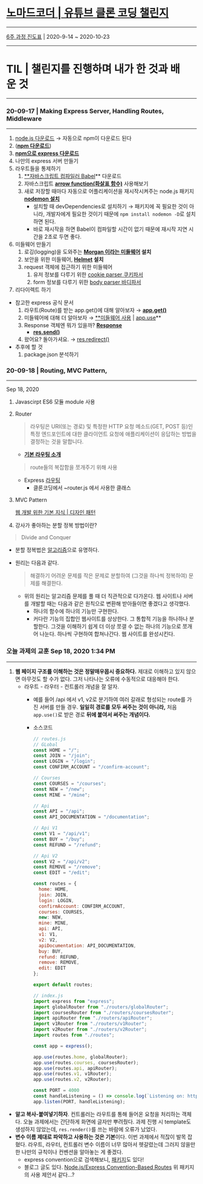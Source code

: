 # [노마드코더 | 유튜브 클론 코딩 챌린지](https://nomadcoders.co/c/wetube-challenge/lobby)

---

[6주 과정 진도표](https://nomadcoders.co/faq/schedule-youtube) | 2020-9-14 ~ 2020-10-23

---

# TIL | 챌린지를 진행하며 내가 한 것과 배운 것

---

### 20-09-17 | Making Express Server, Handling Routes, Middleware

---

1. [node.js 다운로드](https://nodejs.org/ko/) → 자동으로 npm이 다운로드 된다
2. ([**npm 다운로드**](https://www.npmjs.com/))
3. [**npm으로 express 다운로드**](https://www.npmjs.com/package/express)
4. 나만의 express 서버 만들기
5. 라우트들을 통제하기
    1. [**자바스크립트 컴파일러 Babel](https://babeljs.io/docs/en/)** 다운로드
    2. 자바스크립트 **[arrow function(화살표 함수)](https://developer.mozilla.org/ko/docs/Web/JavaScript/Reference/Functions/%EC%95%A0%EB%A1%9C%EC%9A%B0_%ED%8E%91%EC%85%98)** 사용해보기
    3. 새로 저장할 때마다 자동으로 어플리케이션을 재시작시켜주는 node.js 패키지 **[nodemon 설치](https://www.npmjs.com/package/nodemon)**
        - 설치할 때 devDependencies로 설치하기 → 패키지에 꼭 필요한 것이 아니라, 개발자에게 필요한 것이기 때문에 `npm install nodemon -D`로 설치하면 된다.
        - 바로 재시작을 하면 Babel이 컴파일할 시간이 없기 때문에 재시작 지연 시간을 2초로 두면 좋다.
6. 미들웨어 만들기
    1. 로깅(logging)을 도와주는 **[Morgan 이라는 미들웨어](https://www.npmjs.com/package/morgan) 설치**
    2. 보안을 위한 미들웨어, **[Helmet](https://www.npmjs.com/package/helmet) 설치**
    3. request 객체에 접근하기 위한 미들웨어
        1. 유저 정보를 다루기 위한 [cookie parser 쿠키파서](http://expressjs.com/en/resources/middleware/cookie-parser.html)
        2. form 정보를 다루기 위한 [body parser 바디파서](http://expressjs.com/en/resources/middleware/body-parser.html)
7. 리다이렉트 하기
- 참고한 express 공식 문서
    1. 라우트(Route)를 받는 app.get()에 대해 알아보자 → [**app.get()**](https://expressjs.com/ko/4x/api.html#app.get)
    2. 미들웨어에 대해 더 알아보자 → [**미들웨어 사용](https://expressjs.com/ko/guide/using-middleware.html) | [app.use](https://expressjs.com/ko/api.html#app.use)**
    3. Response 객체엔 뭐가 있을까? **[Response](https://expressjs.com/ko/4x/api.html#res)**
        - **[res.send()](https://expressjs.com/ko/4x/api.html#res.send)**
    4. 왔어요? 돌아가셔요. → [res.redirect()](http://expressjs.com/ko/api.html#res.redirect)
- 추후에 할 것
    1. package.json 분석하기

### 20-09-18 | Routing, MVC Pattern,

---

Sep 18, 2020 

1. Javascirpt ES6 모듈 module 사용
2. Router

    > 라우팅은 URI(또는 경로) 및 특정한 HTTP 요청 메소드(GET, POST 등)인 특정 엔드포인트에 대한 클라이언트 요청에 애플리케이션이 응답하는 방법을 결정하는 것을 말합니다.

    - **[기본 라우팅 소개](https://expressjs.com/ko/starter/basic-routing.html)**

    > route들의 복잡함을 쪼개주기 위해 사용

    - Express [라우팅](https://expressjs.com/ko/guide/routing.html)
        - 클론코딩에서 ~router.js 에서 사용한 클래스
3. MVC Pattern

    [웹 개발 위한 기본 지식 | 디자인 패턴](https://www.notion.so/183a62819db842e78b00de8c205aed90)

4. 강사가 좋아하는 분할 정복 방법이란?

> Divide and Conquer

- 분할 정복법은 [알고리즘](https://ko.wikipedia.org/wiki/%EB%B6%84%ED%95%A0_%EC%A0%95%EB%B3%B5_%EC%95%8C%EA%B3%A0%EB%A6%AC%EC%A6%98)으로 유명하다.
- 원리는 다음과 같다.

    > 해결하기 어려운 문제를 작은 문제로 분할하여 (그것을 하나씩 정복하여) 문제를 해결한다.

    - 위의 원리는 알고리즘 문제를 풀 때 더 직관적으로 다가온다. 웹 사이트나 서버를 개발할 때는 다음과 같은 원칙으로 변환해 받아들이면 좋겠다고 생각했다.
        - 하나의 함수에 하나의 기능만 구현한다.
        - 커다란 기능의 집합인 웹사이트를 상상한다. 그 통합적 기능을 하나하나 분할한다. 그것을 이해하기 쉽게 더 이상 쪼갤 수 없는 하나의 기능으로 쪼개어 나눈다. 하나씩 구현하여 합쳐나간다. 웹 사이트를 완성시킨다.

### 오늘 과제의 교훈 Sep 18, 2020 1:34 PM

---

1. **웹 페이지 구조를 이해하는 것은 정말매우몹시 중요하다.** 제대로 이해하고 있지 않으면 아무것도 할 수가 없다. 그저 나타나는 오류에 수동적으로 대응해야 한다.
    - 라우트 - 라우터 - 컨트롤러 개념을 잘 알자.
        - 예를 들어 /api 에서 v1, v2로 분기하여 여러 갈래로 형성되는 route를 가진 서버를 만들 경우. **일일히 경로를 모두 써주는 것이 아니라,** 처음 `app.use()`로 받은 경로 **뒤에 붙여서 써주는 개념이다.**
        - 소스코드

            ```jsx
            // routes.js
            // GLobal
            const HOME = "/";
            const JOIN = "/join";
            const LOGIN = "/login";
            const CONFIRM_ACCOUNT = "/confirm-account";

            // Courses
            const COURSES = "/courses";
            const NEW = "/new";
            const MINE = "/mine";

            // Api
            const API = "/api";
            const API_DOCUMENTATION = "/documentation";

            // Api V1
            const V1 = "/api/v1";
            const BUY = "/buy";
            const REFUND = "/refund";

            // Api V2
            const V2 = "/api/v2";
            const REMOVE = "/remove";
            const EDIT = "/edit";

            const routes = {
              home: HOME,
              join: JOIN,
              login: LOGIN,
              confirmAccount: CONFIRM_ACCOUNT,
              courses: COURSES,
              new: NEW,
              mine: MINE,
              api: API,
              v1: V1,
              v2: V2,
              apiDocumentation: API_DOCUMENTATION,
              buy: BUY,
              refund: REFUND,
              remove: REMOVE,
              edit: EDIT
            };

            export default routes;
            ```

            ```jsx
            // index.js
            import express from "express";
            import globalRouter from "./routers/globalRouter";
            import coursesRouter from "./routers/coursesRouter";
            import apiRouter from "./routers/apiRouter";
            import v1Router from "./routers/v1Router";
            import v2Router from "./routers/v2Router";
            import routes from "./routes";

            const app = express();

            app.use(routes.home, globalRouter);
            app.use(routes.courses, coursesRouter);
            app.use(routes.api, apiRouter);
            app.use(routes.v1, v1Router);
            app.use(routes.v2, v2Router);

            const PORT = 4000
            const handleListening = () => console.log(`Listening on: http://localhost:${PORT}`);
            app.listen(PORT, handleListening);
            ```
- **알고 복사-붙여넣기하자**. 컨트롤러는 라우트를 통해 들어온 요청을 처리하는 객체다. 오늘 과제에서는 간단하게 화면에 글자만 뿌려줬다. 과제 진행 시 template도 생성하지 않았는데, `res.render()`를 쓰는 바람에 오류가 났었다.
- **변수 이름 제대로 파악하고 사용하는 것은 기본**이다. 이번 과제에서 적잖이 발목 잡혔다. 라우트, 라우터, 컨트롤러 변수 이름이 너무 많아서 헷갈렸는데 그러지 않을만한 나만의 규칙이나 컨벤션을 알아놓는 게 좋겠다.
    - express convention으로 검색해보니, [패키지](https://www.npmjs.com/package/express-convention-routes)도 있다!
    - 블로그 글도 있다. [Node.js/Express Convention-Based Routes](https://blog.codewithdan.com/node-js-express-convention-based-routes/) 위 패키지의 사용 제안서 같다...?

